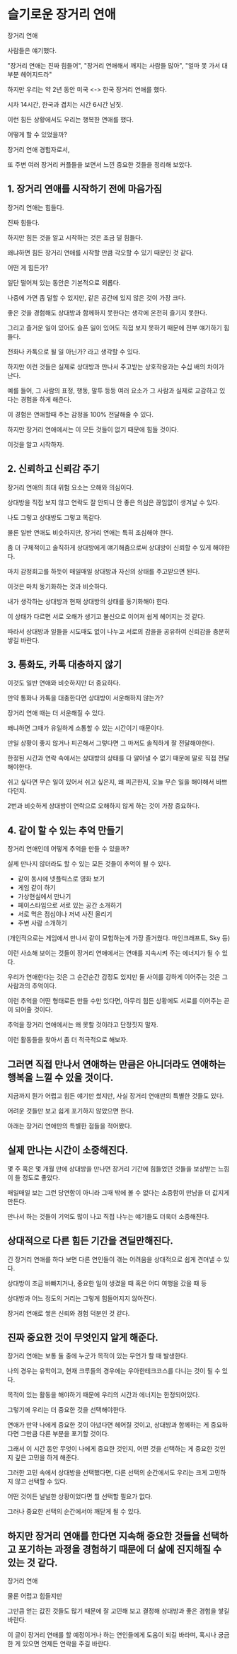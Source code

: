 # 슬기로운 장거리 연애

장거리 연애

사람들은 얘기했다.

"장거리 연애는 진짜 힘들어", "장거리 연애해서 깨지는 사람들 많아", "얼마 못 가서 대부분 헤어지드라"

하지만 우리는 약 2년 동안 미국 <-> 한국 장거리 연애를 했다.

시차 14시간, 한국과 겹치는 시간 6시간 남짓.

이런 힘든 상황에서도 우리는 행복한 연애를 했다.

어떻게 할 수 있었을까?

장거리 연애 경험자로서,

또 주변 여러 장거리 커플들을 보면서 느낀 중요한 것들을 정리해 보았다.

## 1. 장거리 연애를 시작하기 전에 마음가짐


장거리 연애는 힘들다.

진짜 힘들다.

하지만 힘든 것을 알고 시작하는 것은 조금 덜 힘들다.

왜냐하면 힘든 장거리 연애를 시작할 만큼 각오할 수 있기 때문인 것 같다.

어떤 게 힘든가?

일단 떨어져 있는 동안은 기본적으로 외롭다.

나중에 가면 좀 덜할 수 있지만, 같은 공간에 있지 않은 것이 가장 크다.

좋은 것을 경험해도 상대방과 함께하지 못한다는 생각에 온전히 즐기지 못한다.

그리고 즐거운 일이 있어도 슬픈 일이 있어도 직접 보지 못하기 때문에 전부 얘기하기 힘들다.

전화나 카톡으로 될 일 아닌가? 라고 생각할 수 있다.

하지만 이런 것들은 실제로 상대방과 만나서 주고받는 상호작용과는 수십 배의 차이가 난다.

예를 들어, 그 사람의 표정, 행동, 말투 등등 여러 요소가 그 사람과 실제로 교감하고 있다는 경험을 하게 해준다.

이 경험은 연애할때 주는 감정을 100% 전달해줄 수 있다.

하지만 장거리 연애에서는 이 모든 것들이 없기 때문에 힘들 것이다.

이것을 알고 시작하자.

## 2. 신뢰하고 신뢰감 주기


장거리 연애의 최대 위험 요소는 오해와 의심이다.

상대방을 직접 보지 않고 연락도 잘 안되니 안 좋은 의심은 끊임없이 생겨날 수 있다.

나도 그렇고 상대방도 그렇고 똑같다.

물론 일반 연애도 비슷하지만, 장거리 연애는 특히 조심해야 한다.

좀 더 구체적이고 솔직하게 상대방에게 얘기해줌으로써 상대방이 신뢰할 수 있게 해야한다.

마치 감정회고를 하듯이 매일매일 상대방과 자신의 상태를 주고받으면 된다.

이것은 마치 동기화하는 것과 비슷하다.

내가 생각하는 상대방과 현재 상대방의 상태를 동기화해야 한다.

이 상태가 다르면 서로 오해가 생기고 불신으로 이어져 쉽게 헤어지는 것 같다.

따라서 상대방과 일들을 시도때도 없이 나누고 서로의 감을을 공유하여 신뢰감을 충분히 쌓길 바란다.

## 3. 통화도, 카톡 대충하지 않기


이것도 일반 연애와 비슷하지만 더 중요하다.

만약 통화나 카톡을 대충한다면 상대방이 서운해하지 않는가?

장거리 연애 때는 더 서운해질 수 있다.

왜냐하면 그때가 유일하게 소통할 수 있는 시간이기 때문이다.

만일 상황이 좋지 않거나 피곤해서 그렇다면 그 마저도 솔직하게 잘 전달해야한다.

한정된 시간과 연락 속에서는 상대방의 상태를 다 알아낼 수 없기 때문에 말로 직접 전달해야한다.

쉬고 싶다면 무슨 일이 있어서 쉬고 싶은지, 왜 피곤한지, 오늘 무슨 일을 해야해서 바쁘다던지.

2번과 비슷하게 상대방이 연락으로 오해하지 않게 하는 것이 가장 중요하다.

## 4. 같이 할 수 있는 추억 만들기


장거리 연애인데 어떻게 추억을 만들 수 있을까?

실제 만나지 않더라도 할 수 있는 모든 것들이 추억이 될 수 있다.


- 같이 동시에 넷플릭스로 영화 보기
- 게임 같이 하기
- 가상현실에서 만나기
- 페이스타임으로 서로 있는 공간 소개하기
- 서로 먹은 점심이나 저녁 사진 올리기
- 주변 사람 소개하기

(개인적으로는 게임에서 만나서 같이 모험하는게 가장 즐거웠다. 마인크래프트, Sky 등)

이런 사소해 보이는 것들이 장거리 연애에서는 연애를 지속시켜 주는 에너지가 될 수 있다.

우리가 연애한다는 것은 그 순간순간 감정도 있지만 둘 사이를 강하게 이어주는 것은 그 사람과의 추억이다.

이런 추억을 어떤 형태로든 만들 수만 있다면, 아무리 힘든 상황에도 서로를 이어주는 끈이 되어줄 것이다.

추억을 장거리 연애에서는 왜 못할 것이라고 단정짓지 말자.

이런 활동들을 찾아서 좀 더 적극적으로 해보자.

그러면 직접 만나서 연애하는 만큼은 아니더라도 연애하는 행복을 느낄 수 있을 것이다.
----

지금까지 뭔가 어렵고 힘든 얘기만 썼지만, 사실 장거리 연애만의 특별한 것들도 있다.

어려운 것들만 보고 쉽게 포기하지 않았으면 한다.

아래는 장거리 연애만의 특별한 점들을 적어봤다.

## 실제 만나는 시간이 소중해진다.


몇 주 혹은 몇 개월 만에 상대방을 만나면 장거리 기간에 힘들었던 것들을 보상받는 느낌이 들 정도로 좋았다.

매일매일 보는 그런 당연함이 아니라 그때 밖에 볼 수 없다는 소중함이 만남을 더 값지게 만든다.

만나서 하는 것들이 기억도 많이 나고 직접 나누는 얘기들도 더욱더 소중해진다.

## 상대적으로 다른 힘든 기간을 견딜만해진다.


긴 장거리 연애를 하다 보면 다른 연인들이 겪는 어려움을 상대적으로 쉽게 견뎌낼 수 있다.

상대방이 조금 바빠지거나, 중요한 일이 생겼을 때 혹은 어디 여행을 갔을 때 등

상대방과 어느 정도의 거리는 그렇게 힘들어지지 않아진다.

장거리 연애로 쌓은 신뢰와 경험 덕분인 것 같다.

## 진짜 중요한 것이 무엇인지 알게 해준다.


장거리 연애는 보통 둘 중에 누군가 목적이 있는 무언가 할 때 발생한다.

나의 경우는 유학이고, 현재 크루들의 경우에는 우아한테크코스를 다니는 것이 될 수 있다.

목적이 있는 활동을 해야하기 때문에 우리의 시간과 에너지는 한정되어있다.

그렇기에 우리는 더 중요한 것을 선택해야한다.

연애가 만약 나에게 중요한 것이 아녔다면 헤어질 것이고, 상대방과 함께하는 게 중요하다면 그만큼 다른 부분을 포기할 것이다.

그래서 이 시간 동안 무엇이 나에게 중요한 것인지, 어떤 것을 선택하는 게 중요한 것인지 깊은 고민을 하게 해준다.

그러한 고민 속에서 상대방을 선택했다면, 다른 선택의 순간에서도 우리는 크게 고민하지 않고 선택할 수 있다.

어떤 것이든 널널한 상황이었다면 뭘 선택할 필요가 없다.

그러나 중요한 선택의 순간에서야 깨닫게 될 수 있다.

하지만 장거리 연애를 한다면 지속해 중요한 것들을 선택하고 포기하는 과정을 경험하기 때문에 더 삶에 진지해질 수 있는 것 같다.
----

장거리 연애

물론 어렵고 힘들지만

그만큼 얻는 값진 것들도 많기 때문에 잘 고민해 보고 결정해 상대방과 좋은 경험을 쌓길 바란다.

이 글이 장거리 연애를 할 예정이거나 하는 연인들에게 도움이 되길 바라며, 혹시나 궁금한 게 있으면 언제든 연락을 주길 바란다.
